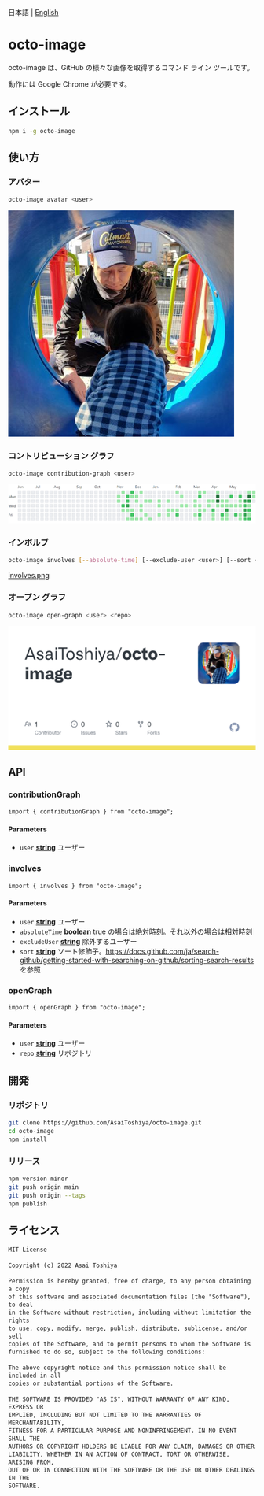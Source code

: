 日本語 | [English](./README-en.md)

# octo-image

octo-image は、GitHub の様々な画像を取得するコマンド ライン ツールです。

動作には Google Chrome が必要です。

## インストール

```bash
npm i -g octo-image
```

## 使い方

### アバター

```bash
octo-image avatar <user>
```

![avatar.png](./examples/avatar.png)

### コントリビューション グラフ

```bash
octo-image contribution-graph <user>
```

![contribution-graph.png](./examples/contribution-graph.png)

### インボルブ

```bash
octo-image involves [--absolute-time] [--exclude-user <user>] [--sort <criteria>] <user>
```

[involves.png](./examples/involves.png)

### オープン グラフ

```bash
octo-image open-graph <user> <repo>
```

![open-graph.png](./examples/open-graph.png)

## API

<!-- Generated by documentation.js. Update this documentation by updating the source code. -->

### contributionGraph

<pre><code class="javascript">import { contributionGraph } from "octo-image";
</code></pre>

#### Parameters

*   `user` **[string](https://developer.mozilla.org/docs/Web/JavaScript/Reference/Global_Objects/String)** ユーザー

### involves

<pre><code class="javascript">import { involves } from "octo-image";
</code></pre>

#### Parameters

*   `user` **[string](https://developer.mozilla.org/docs/Web/JavaScript/Reference/Global_Objects/String)** ユーザー
*   `absoluteTime` **[boolean](https://developer.mozilla.org/docs/Web/JavaScript/Reference/Global_Objects/Boolean)** true の場合は絶対時刻。それ以外の場合は相対時刻
*   `excludeUser` **[string](https://developer.mozilla.org/docs/Web/JavaScript/Reference/Global_Objects/String)** 除外するユーザー
*   `sort` **[string](https://developer.mozilla.org/docs/Web/JavaScript/Reference/Global_Objects/String)** ソート修飾子。<https://docs.github.com/ja/search-github/getting-started-with-searching-on-github/sorting-search-results> を参照

### openGraph

<pre><code class="javascript">import { openGraph } from "octo-image";
</code></pre>

#### Parameters

*   `user` **[string](https://developer.mozilla.org/docs/Web/JavaScript/Reference/Global_Objects/String)** ユーザー
*   `repo` **[string](https://developer.mozilla.org/docs/Web/JavaScript/Reference/Global_Objects/String)** リポジトリ

## 開発

### リポジトリ

```bash
git clone https://github.com/AsaiToshiya/octo-image.git
cd octo-image
npm install
```

### リリース

```bash
npm version minor
git push origin main
git push origin --tags
npm publish
```

## ライセンス

    MIT License

    Copyright (c) 2022 Asai Toshiya

    Permission is hereby granted, free of charge, to any person obtaining a copy
    of this software and associated documentation files (the "Software"), to deal
    in the Software without restriction, including without limitation the rights
    to use, copy, modify, merge, publish, distribute, sublicense, and/or sell
    copies of the Software, and to permit persons to whom the Software is
    furnished to do so, subject to the following conditions:

    The above copyright notice and this permission notice shall be included in all
    copies or substantial portions of the Software.

    THE SOFTWARE IS PROVIDED "AS IS", WITHOUT WARRANTY OF ANY KIND, EXPRESS OR
    IMPLIED, INCLUDING BUT NOT LIMITED TO THE WARRANTIES OF MERCHANTABILITY,
    FITNESS FOR A PARTICULAR PURPOSE AND NONINFRINGEMENT. IN NO EVENT SHALL THE
    AUTHORS OR COPYRIGHT HOLDERS BE LIABLE FOR ANY CLAIM, DAMAGES OR OTHER
    LIABILITY, WHETHER IN AN ACTION OF CONTRACT, TORT OR OTHERWISE, ARISING FROM,
    OUT OF OR IN CONNECTION WITH THE SOFTWARE OR THE USE OR OTHER DEALINGS IN THE
    SOFTWARE.

